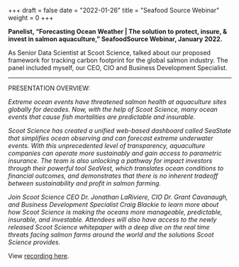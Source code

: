 +++
draft = false
date = "2022-01-26"
title = "Seafood Source Webinar"
weight = 0
+++

**Panelist, “Forecasting Ocean Weather | The solution to protect, insure, & invest in salmon aquaculture,” SeafoodSource Webinar, January 2022.**

As Senior Data Scientist at Scoot Science, talked about our proposed framework for tracking carbon footprint for the global salmon industry. The panel included myself, our CEO, CIO and Business Development Specialist.

***

PRESENTATION OVERVIEW:

_Extreme ocean events have threatened salmon health at aquaculture sites globally for decades. Now, with the help of Scoot Science, many ocean events that cause fish mortalities are predictable and insurable._

_Scoot Science has created a unified web-based dashboard called SeaState that simplifies ocean observing and can forecast extreme underwater events. With this unprecedented level of transparency, aquaculture companies can operate more sustainably and gain access to parametric insurance. The team is also unlocking a pathway for impact investors through their powerful tool SeaVest, which translates ocean conditions to financial outcomes, and demonstrates that there is no inherent tradeoff between sustainability and profit in salmon farming._

_Join Scoot Science CEO Dr. Jonathan LaRiviere, CIO Dr. Grant Cavanaugh, and Business Development Specialist Craig Blackie to learn more about how Scoot Science is making the oceans more manageable, predictable, insurable, and investable. Attendees will also have access to the newly released Scoot Science whitepaper with a deep dive on the real time threats facing salmon farms around the world and the solutions Scoot Science provides._

View [recording here](https://www.seafoodsource.com/webinars/forecasting-ocean-weather).
